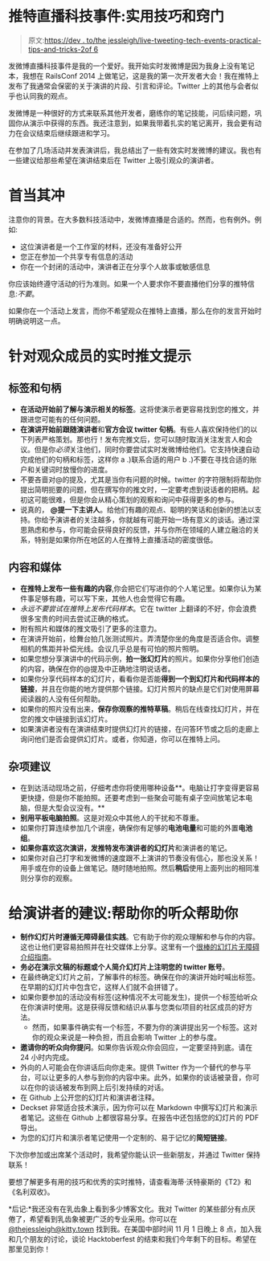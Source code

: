 # 推特直播科技事件:实用技巧和窍门

> 原文:[https://dev . to/the jessleigh/live-tweeting-tech-events-practical-tips-and-tricks-2of 6](https://dev.to/thejessleigh/live-tweeting-tech-events-practical-tips-and-tricks-2of6)

发微博直播科技事件是我的一个爱好。我开始实时发微博是因为我身上没有笔记本，我想在 RailsConf 2014 上做笔记，这是我的第一次开发者大会！我在推特上发布了我通常会保密的关于演讲的片段、引言和评论。Twitter 上的其他与会者似乎也认同我的观点。

发微博是一种很好的方式来联系其他开发者，磨练你的笔记技能，问后续问题，巩固你从演示中获得的东西。我还注意到，如果我带着扎实的笔记离开，我会更有动力在会议结束后继续跟进和学习。

在参加了几场活动并发表演讲后，我总结出了一些有效实时发微博的建议。我也有一些建议给那些希望在演讲结束后在 Twitter 上吸引观众的演讲者。

# [](#first-and-foremost)首当其冲

注意你的背景。在大多数科技活动中，发微博直播是合适的。然而，也有例外。例如:

*   这位演讲者是一个工作室的材料，还没有准备好公开
*   您正在参加一个共享专有信息的活动
*   你在一个封闭的活动中，演讲者正在分享个人故事或敏感信息

你应该始终遵守活动的行为准则。如果一个人要求你不要直播他们分享的推特信息:*不要*。

如果你在一个活动上发言，而你不希望观众在推特上直播，那么在你的发言开始时明确说明这一点。

# [](#live-tweeting-tips-for-audience-members)针对观众成员的实时推文提示

## [](#hashtags-and-handles)标签和句柄

*   **在活动开始前了解与演示相关的标签**。这将使演示者更容易找到您的推文，并跟进您可能有的任何问题。
*   **在演讲开始前跟随演讲者**和**官方会议 twitter 句柄**。有些人喜欢保持他们的以下列表严格策划。那也行！发布完推文后，您可以随时取消关注发言人和会议。但是你*必须*关注他们，同时你要尝试实时发微博给他们。它支持快速自动完成他们的句柄和标签，这样你 a .)联系合适的用户 b .)不要在寻找合适的账户和关键词时放慢你的进度。
*   不要吝啬对@的提及，尤其是当你有问题的时候。twitter 的字符限制将帮助你提出简明扼要的问题，但在撰写你的推文时，一定要考虑到说话者的把柄。起初这可能很难，但是你会从精心策划的观察和询问中获得更多的参与。
*   说真的， **@提一下主讲人**。给他们有趣的观点、聪明的笑话和创新的想法以支持。你给予演讲者的关注越多，你就越有可能开始一场有意义的谈话。通过深思熟虑和参与，你可能会获得良好的反馈，并与你所在领域的人建立融洽的关系，特别是如果你所在地区的人在推特上直播活动的密度很低。

## [](#content-and-media)内容和媒体

*   **在推特上发布一些有趣的内容**,你会把它们写进你的个人笔记里。如果你认为某件事足够有趣，可以写下来，其他人也会觉得它有趣。
*   *永远不要尝试在推特上发布代码样本*。它在 twitter 上翻译的不好，你会浪费很多宝贵的时间去尝试正确的格式。
*   附有照片和媒体的推文吸引了更多的注意力。
*   在演讲开始前，给舞台拍几张测试照片。弄清楚你坐的角度是否适合你。调整相机的焦距并补偿光线。会议几乎总是有可怕的照片照明。
*   如果您想分享演讲中的代码示例，**拍一张幻灯片**的照片。如果你分享他们创造的内容，确保在你的@提及中正确地注明说话者。
*   如果你分享代码样本的幻灯片，看看你是否能**得到一个到幻灯片和代码样本的链接**，并且在你能的地方提供那个链接。幻灯片照片的缺点是它们对使用屏幕阅读器的人没有任何帮助。
*   如果你的照片没有出来，**保存你观察的推特草稿**。稍后在线查找幻灯片，并在您的推文中链接到该幻灯片。
*   如果演讲者没有在演讲结束时提供幻灯片的链接，在问答环节或之后的走廊上询问他们是否会提供幻灯片。或者，你知道，你可以在推特上问。

## [](#miscellaneous-advice)杂项建议

*   在到达活动现场之前，仔细考虑你将使用哪种设备**。电脑让打字变得更容易更快捷，但是你不能拍照。还要考虑到一些聚会可能有桌子空间放笔记本电脑，但是大型会议没有。**
*   **别用平板电脑拍照**。这是对观众中其他人的干扰和不尊重。
*   如果你打算连续参加几个讲座，确保你有足够的**电池电量**和可能的外置**电池组**。
*   **如果你喜欢这次演讲，发推特发布演讲者的幻灯片**和演讲者的笔记。
*   如果你对自己打字和发微博的速度跟不上演讲的节奏没有信心，那也没关系！用手或在你的设备上做笔记。随时随地拍照。然后**稍后**使用上面列出的相同准则分享你的观察。

# 给演讲者的建议:帮助你的听众帮助你

*   **制作幻灯片时遵循无障碍最佳实践**。它有助于你的观众理解和参与你的内容。这也让他们更容易拍照并在社交媒体上分享。这里有一个[很棒的幻灯片无障碍介绍指南](https://github.com/Gorcenski/accessible-slides)。
*   **务必在演示文稿的标题或个人简介幻灯片上注明您的 twitter 账号**。
*   在最终确定幻灯片之前，了解事件的标签。确保在你的演讲开始时喊出标签。在早期的幻灯片中包含它，这样人们就不会拼错了。
*   如果你要参加的活动没有标签(这种情况不太可能发生)，提供一个标签给听众在你演讲时使用。这是获得反馈和结识从事与您类似项目的社区成员的好方法。
    *   然而，如果事件确实有一个标签，不要为你的演讲提出另一个标签。这对你的观众来说是一种负担，而且会影响 Twitter 上的参与度。
*   **邀请你的听众向你提问**。如果你告诉观众你会回应，一定要坚持到底。请在 24 小时内完成。
*   外向的人可能会在你讲话后向你走来。提供 Twitter 作为一个替代的参与平台，可以让更多的人参与到你的内容中来。此外，如果你的谈话被录音，你可以在你的谈话被发布到网上后引发持续的对话。
*   在 Github 上公开您的幻灯片和演讲者注释。
*   Deckset 非常适合技术演示，因为你可以在 Markdown 中撰写幻灯片和演示者笔记。这些在 Github 上都很容易分享。在报告中还包括您的幻灯片的 PDF 导出。
*   为您的幻灯片和演示者笔记使用一个定制的、易于记忆的**简短链接**。

下次你参加或出席某个活动时，我希望你能认识一些新朋友，并通过 Twitter 保持联系！

要想了解更多有用的技巧和优秀的实时推特，请查看海蒂·沃特豪斯的《T2》和《名利双收》。

*后记:*我还没有在乳齿象上看到多少博客文化。我对 Twitter 的某些部分有点厌倦了，希望看到乳齿象被更广泛的专业采用。你可以在 [@thejessleigh@kitty.town](https://kitty.town/@thejessleigh) 找到我。在美国中部时间 11 月 1 日晚上 8 点，加入我和几个朋友的讨论，谈论 Hacktoberfest 的结束和我们今年剩下的目标。希望在那里见到你！
